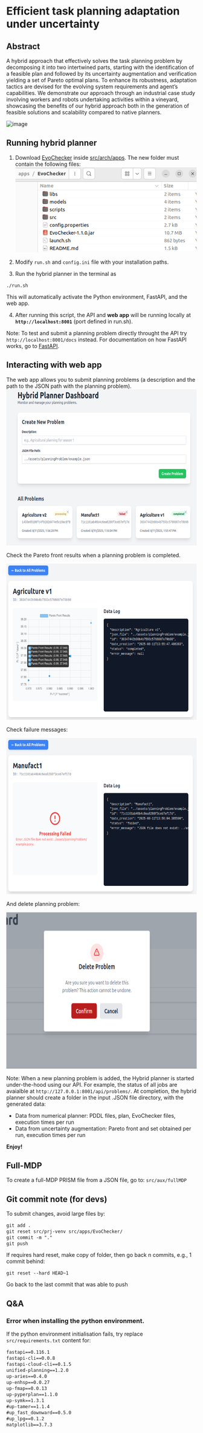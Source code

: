# Efficient task planning adaptation under uncertainty

## Abstract

A hybrid approach that effectively solves the task planning problem by decomposing it into two intertwined parts, starting with the identification of a feasible plan and followed by its uncertainty augmentation and verification yielding a set of Pareto optimal plans. To enhance its robustness, adaptation tactics are devised for the evolving system requirements and agent’s capabilities. We demonstrate our approach through an industrial case study involving workers and robots undertaking activities within a vineyard, showcasing the benefits of our hybrid approach both in the generation of feasible solutions and scalability compared to native planners.

![image](https://github.com/user-attachments/assets/a1ac9011-b261-4b4b-8350-0241fd0ffc89)



## Running hybrid planner

1) Download [EvoChecker](https://github.com/gerasimou/EvoChecker/tree/evoCheckerJar) inside [src/arch/apps](https://github.com/Gricel-lee/EfficientPlanAdaptation/tree/main/src/arch/apps). The new folder must contain the following files:
![image](https://github.com/Gricel-lee/EfficientPlanAdaptation/blob/multiplePlans/assets/images/dirFiles.png)

2) Modify ```run.sh``` and ```config.ini``` file with your installation paths.

3) Run the hybrid planner in the terminal as
```
./run.sh
```
This will automatically activate the Python environment, FastAPI, and the web app.

4) After running this script, the API and **web app** will be running locally at **```http://localhost:8001```** (port defined in run.sh).

Note: To test and submit a planning problem directly throught the API try ```http://localhost:8001/docs``` instead. For documentation on how FastAPI works, go to [FastAPI](https://fastapi.tiangolo.com/tutorial/first-steps/#interactive-api-docs).

## Interacting with web app

The web app allows you to submit planning problems (a description and the path to the JSON path with the planning problem). 
<img width="585" height="413" alt="image" src="https://github.com/Gricel-lee/EfficientPlanAdaptation/blob/multiplePlans/assets/images/dashboard.png"/>

Check the Pareto front results when a planning problem is completed.

<img width="585" height="413" alt="image" src="https://github.com/Gricel-lee/EfficientPlanAdaptation/blob/multiplePlans/assets/images/dashboard-completed.png"/>

Check failure messages:

<img width="585" height="413" alt="image" src="https://github.com/Gricel-lee/EfficientPlanAdaptation/blob/multiplePlans/assets/images/dashboard-failed.png"/>

And delete planning problem:

<img width="585" height="413" alt="image" src="https://github.com/Gricel-lee/EfficientPlanAdaptation/blob/multiplePlans/assets/images/dashboard-delete.png"/>


Note: When a new planning problem is added, the Hybrid planner is started under-the-hood using our API. For example, the status of all jobs are avaialble at ```http://127.0.0.1:8001/api/problems/```.
 At completion, the hybrid planner should create a folder in the input .JSON file directory, with the generated data:
- Data from numerical planner: PDDL files, plan, EvoChecker files, execution times per run
- Data from uncertainty augmentation: Pareto front and set obtained per run, execution times per run


**Enjoy!**


## Full-MDP
To create a full-MDP PRISM file from a JSON file, go to:
```src/aux/fullMDP```


## Git commit note (for devs)
To submit changes, avoid large files by:
```
git add .
git reset src/prj-venv src/apps/EvoChecker/
git commit -m "."
git push
```

If requires hard reset, make copy of folder, then go back n commits, e.g., 1 commit behind:
```
git reset --hard HEAD~1
```
Go back to the last commit that was able to push




## Q&A

### Error when installing the python environment.
If the python environment initialisation fails, try replace ```src/requirements.txt``` content for:
```
fastapi==0.116.1
fastapi-cli==0.0.8
fastapi-cloud-cli==0.1.5
unified-planning==1.2.0
up-aries==0.4.0
up-enhsp==0.0.27
up-fmap==0.0.13
up-pyperplan==1.1.0
up-symk==1.3.1
#up-tamer==1.1.4
#up_fast_downward==0.5.0
#up_lpg==0.1.2
matplotlib==3.7.3
```
